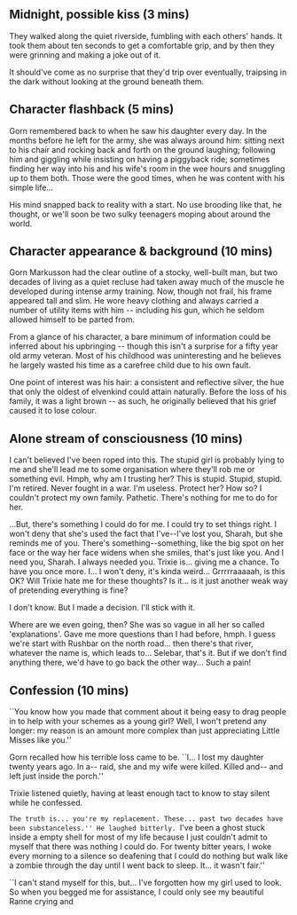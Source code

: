 Midnight, possible kiss (3 mins)
--------------------------------

They walked along the quiet riverside, fumbling with each others' hands. It took
them about ten seconds to get a comfortable grip, and by then they were grinning
and making a joke out of it.

It should've come as no surprise that they'd trip over eventually, traipsing in
the dark without looking at the ground beneath them. 


Character flashback (5 mins)
----------------------------

Gorn remembered back to when he saw his daughter every day. In the months before
he left for the army, she was always around him: sitting next to his chair and
rocking back and forth on the ground laughing; following him and giggling while
insisting on having a piggyback ride; sometimes finding her way into his and his
wife's room in the wee hours and snuggling up to them both. Those were the good
times, when he was content with his simple life...

His mind snapped back to reality with a start. No use brooding like that, he
thought, or we'll soon be two sulky teenagers moping about around the world.


Character appearance & background (10 mins)
-------------------------------------------

Gorn Markusson had the clear outline of a stocky, well-built man, but two
decades of living as a quiet recluse had taken away much of the muscle he
developed during intense army training. Now, though not frail, his frame
appeared tall and slim. He wore heavy clothing and always carried a number of
utility items with him -- including his gun, which he seldom allowed himself to
be parted from.

From a glance of his character, a bare minimum of information could be inferred
about his upbringing -- though this isn't a surprise for a fifty year old army
veteran. Most of his childhood was uninteresting and he believes he largely
wasted his time as a carefree child due to his own fault.

One point of interest was his hair: a consistent and reflective silver, the hue
that only the oldest of elvenkind could attain naturally. Before the loss of his
family, it was a light brown -- as such, he originally believed that his grief
caused it to lose colour.


Alone stream of consciousness (10 mins)
---------------------------------------

I can't believed I've been roped into this. The stupid girl is probably lying to
me and she'll lead me to some organisation where they'll rob me or something
evil. Hmph, why am I trusting her? This is stupid. Stupid, stupid. I'm retired.
Never fought in a war. I'm useless. Protect her? How so? I couldn't protect my
own family. Pathetic. There's nothing for me to do for her.

...But, there's something I could do for me. I could try to set things right. I
won't deny that she's used the fact that I've--I've lost you, Sharah, but she
reminds me of you. There's something--something, like the big spot on her face
or the way her face widens when she smiles, that's just like you. And I need
you, Sharah. I always needed you. Trixie is... giving me a chance. To have you
once more. I... I won't deny, it's kinda weird... Grrrrraaaaah, is this OK? Will
Trixie hate me for these thoughts? Is it... is it just another weak way of
pretending everything is fine?

I don't know. But I made a decision. I'll stick with it.

Where are we even going, then? She was so vague in all her so called
'explanations'. Gave me more questions than I had before, hmph. I guess we're
start with Rushbar on the north road... then there's that river, whatever the
name is, which leads to... Selebar, that's it. But if we don't find anything
there, we'd have to go back the other way... Such a pain!


Confession (10 mins)
--------------------

``You know how you made that comment about it being easy to drag people in to
help with your schemes as a young girl? Well, I won't pretend any longer: my
reason is an amount more complex than just appreciating Little Misses like
you.''

Gorn recalled how his terrible loss came to be. ``I... I lost my daughter twenty
years ago. In a-- raid, she and my wife were killed. Killed and-- and left just
inside the porch.''

Trixie listened quietly, having at least enough tact to know to stay silent
while he confessed.

``The truth is... you're my replacement. These... past two decades have been
substanceless.'' He laughed bitterly. ``I've been a ghost stuck inside a empty
shell for most of my life because I just couldn't admit to myself that there was
nothing I could do. For twenty bitter years, I woke every morning to a silence
so deafening that I could do nothing but walk like a zombie through the day
until I went back to sleep. It... it wasn't fair.''

``I can't stand myself for this, but... I've forgotten how my girl used to
look. So when you begged me for assistance, I could only see my beautiful Ranne
crying and
